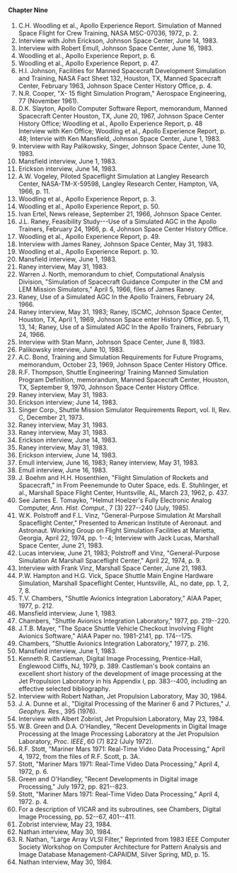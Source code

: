 #### Chapter Nine

1.  C.H. Woodling et al., Apollo Experience Report. Simulation of Manned Space Flight for Crew Training, NASA MSC-07036, 1972, p. 2.
2.  Interview with John Erickson, Johnson Space Center, June 14, 1983.
3.  Interview with Robert Emull, Johnson Space Center, June 16, 1983.
4.  Woodling et al., Apollo Experience Report, p. 6.
5.  Woodling et al., Apollo Experience Report, p. 47.
6.  H.I. Johnson, Facilities for Manned Spacecraft Development Simulation and Training, NASA Fact Sheet 132, Houston, TX, Manned Spacecraft Center, February 1963, Johnson Space Center History Office, p. 4.
7.  N.R. Cooper, "X- 15 flight Simulation Program," Aerospace Engineering, 77 (November 1961).
8.  D.K. Slayton, Apollo Computer Software Report, memorandum, Manned Spacecraft Center Houston, TX, June 20, 1967, Johnson Space Center History Office; Woodling et al., Apollo Experience Report, p. 48 Interview with Ken Office; Woodling et al., Apollo Experience Report, p. 48; Intervie with Ken Mansfield, Johnson Space Center, June 1, 1983.
9.  Interview with Ray Palikowsky, Singer, Johnson Space Center, June 10, 1983.
10. Mansfield interview, June 1, 1983.
11. Erickson interview, June 14, 1983.
12. A.W. Vogeley, Piloted Spaceflight Simulation at Langley Research Center, NASA-TM-X-59598, Langley Research Center, Hampton, VA, 1966, p. 11.
13. Woodling et al., Apollo Experience Report, p. 3.
14. Woodling et al., Apollo Experience Report, p. 50.
15. Ivan Ertel, News release, September 21, 1966, Johnson Space Center.
16. J.L. Raney, Feasibility Study---Use of a Simulated AGC in the Apollo Trainers, February 24, 1966, p. 4, Johnson Space Center History Office.
17. Woodling et al., Apollo Experience Report, p. 49.
18. Interview with James Raney, Johnson Space Center, May 31, 1983.
19. Woodling et al., Apollo Experience Report. p. 10.
20. Mansfield interview, June 1, 1983.
21. Raney interview, May 31, 1983.
22. Warren J. North, memorandum to chief, Computational Analysis Division, "Simulation of Spacecraft Guidance Computer in the CM and LEM Mission Simulators," April 5, 1966, files of James Raney.
23. Raney, Use of a Simulated AGC In the Apollo Trainers, February 24, 1966.
24. Raney interview, May 31, 1983; Raney, ISCMC, Johnson Space Center, Houston, TX, April 1, 1969, Johnson Space enter History Office, pp. 5, 11, 13, 14; Raney, Use of a Simulated AGC In the Apollo Trainers, February 24, 1966.
25. Interview with Stan Mann, Johnson Space Center, June 8, 1983.
26. Palikowsky interview, June 10, 1983.
27. A.C. Bond, Training and Simulation Requirements for Future Programs, memorandum, October 23, 1969, Johnson Space Center History Office.
28. R.F. Thompson, Shuttle Engineering/ Training Manned Simulation Program Definition, memorandum, Manned Spacecraft Center, Houston, TX, September 9, 1970, Johnson Space Center History Office.
29. Raney interview, May 31, 1983.
30. Erickson interview; June 14, 1983.
31. Singer Corp., Shuttle Mission Simulator Requirements Report, vol. II, Rev. C, December 21, 1973.
32. Raney interview, May 31, 1983.
33. Raney interview, May 31, 1983.
34. Erickson interview, June 14, 1983.
35. Raney interview, May 31, 1983.
36. Erickson interview, June 14, 1983.
37. Emull interview, June 16, 1983; Raney interview, May 31, 1983.
38. Emull interview, June 16, 1983.
39. J. Boehm and H.H. Hosenthien, "Flight Simulation of Rockets and Spacecraft," in From Peenemunde to Outer Space, eds. E. Stuhlinger, et al., Marshall Space Flight Center, Huntsville, AL, March 23, 1962, p. 437.
40. See James E. Tomayko, "Helmut Hoelzer's Fully Electronic Analog Computer, *Ann. Hist. Comput.*, 7 (3) 227--240 (July, 1985).
41. W.K. Polstroff and F.L. Vinz, "General-Purpose Simulation At Marshall Spaceflight Center," Presented to American Institute of Aeronaut. and Astronaut. Working Group on Flight Simulation Facilities at Marietta, Georgia, April 22, 1974, pp. 1--4; Interview with Jack Lucas, Marshall Space Center, June 21, 1983.
42. Lucas interview, June 21, 1983; Polstroff and Vinz, "General-Purpose Simulation At Marshall Spaceflight Center," April 22, 1974, p. 9.
43. Interview with Frank Vinz, Marshall Space Center, June 21, 1983.
44. P.W. Hampton and H.G. Vick, Space Shuttle Main Engine Hardware Simulation, Marshall Spaceflight Center, Huntsville, AL, no date, pp. 1, 2, 7, 8.
45. T.V. Chambers, "Shuttle Avionics Integration Laboratory," AIAA Paper, 1977, p. 212.
46. Mansfield interview, June 1, 1983.
47. Chambers, "Shuttle Avionics Integration Laboratory," 1977, pp. 219--220.
48. J.T.B. Mayer, "The Space Shuttle Vehicle Checkout Involving Flight Avionics Software," AIAA Paper no. 1981-2141, pp. 174--175.
49. Chambers, "Shuttle Avionics Integration Laboratory," 1977, p. 216.
50. Mansfield interview, June 1, 1983.
51. Kenneth R. Castleman, Digital Image Processing, Prentice-Hall, Englewood Cliffs, NJ, 1979, p. 389. Castleman's book contains an excellent short history of the development of image processing at the Jet Propulsion Laboratory in his Appendix I, pp. 383--400, including an effective selected bibliography.
52. Interview with Robert Nathan, Jet Propulsion Laboratory, May 30, 1984.
53. J. A. Dunne et al., "Digital Processing of the Mariner 6 and 7 Pictures," *J. Geophys. Res.*, 395 (1976).
54. Interview with Albert Zobrist, Jet Propulsion Laboratory, May 23, 1984.
55. W.B. Green and D.A. O'Handley, "Recent Developments in Digital Image Processing at the Image Processing Laboratory at the Jet Propulsion Laboratory, *Proc. IEEE*, 60 (7) 822 (July 1972).
56. R.F. Stott, "Mariner Mars 1971: Real-Time Video Data Processing," April 4, 1972, from the files of R.F. Scott, p. 3A.
57. Stott, "Mariner Mars 1971: Real-Time Video Data Processing," April 4, 1972, p. 6.
58. Green and O'Handley, "Recent Developments in Digital image Processing," July 1972, pp. 821--823.
59. Stott, "Mariner Mars 1971: Real-Time Video Data Processing," April 4, 1972. p. 4.
60. For a description of VICAR and its subroutines, see Chambers, Digital Image Processing, pp. 52--67, 401--411.
61. Zobrist interview, May 23, 1984.
62. Nathan interview, May 30, 1984.
63. R. Nathan, "Large Array VLSI Filter," Reprinted from 1983 IEEE Computer Society Workshop on Computer Architecture for Pattern Analysis and Image Database Management-CAPAIDM, Silver Spring, MD, p. 15.
64. Nathan interview, May 30, 1984.
